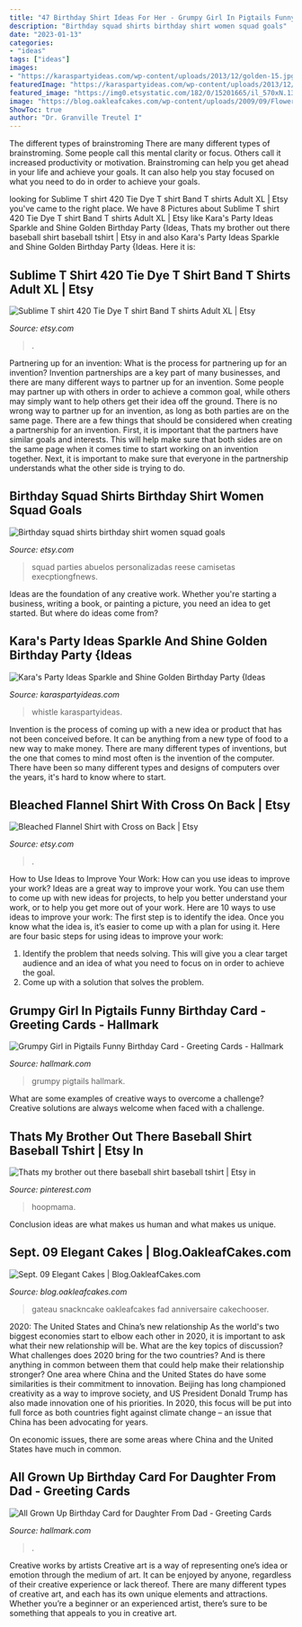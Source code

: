 ```yaml
---
title: "47 Birthday Shirt Ideas For Her - Grumpy Girl In Pigtails Funny Birthday Card"
description: "Birthday squad shirts birthday shirt women squad goals"
date: "2023-01-13"
categories:
- "ideas"
tags: ["ideas"]
images:
- "https://karaspartyideas.com/wp-content/uploads/2013/12/golden-15.jpg"
featuredImage: "https://karaspartyideas.com/wp-content/uploads/2013/12/golden-15.jpg"
featured_image: "https://img0.etsystatic.com/182/0/15201665/il_570xN.1318929842_76xk.jpg"
image: "https://blog.oakleafcakes.com/wp-content/uploads/2009/09/Flowersbutterfly1stbdaymed.jpg"
ShowToc: true
author: "Dr. Granville Treutel I"
---
```



The different types of brainstroming
There are many different types of brainstroming. Some people call this mental clarity or focus. Others call it increased productivity or motivation. Brainstroming can help you get ahead in your life and achieve your goals. It can also help you stay focused on what you need to do in order to achieve your goals.

	

		
looking for Sublime T shirt 420 Tie Dye T shirt Band T shirts Adult XL | Etsy you've came to the right place. We have 8 Pictures about Sublime T shirt 420 Tie Dye T shirt Band T shirts Adult XL | Etsy like Kara&#039;s Party Ideas Sparkle and Shine Golden Birthday Party {Ideas, Thats my brother out there baseball shirt baseball tshirt | Etsy in and also Kara&#039;s Party Ideas Sparkle and Shine Golden Birthday Party {Ideas. Here it is:
		
    
## Sublime T Shirt 420 Tie Dye T Shirt Band T Shirts Adult XL | Etsy

<img loading=lazy src="https://i.etsystatic.com/8360091/r/il/8b7d7d/3072088499/il_1588xN.3072088499_9b03.jpg" onerror="this.onerror=null;this.src='https://tse1.mm.bing.net/th?id=OIP.3dVgbE_Uqhm6FC-OvCszZAHaKq&amp;pid=15.1';" alt="Sublime T shirt 420 Tie Dye T shirt Band T shirts Adult XL | Etsy">

_Source: etsy.com_

>. 

	

Partnering up for an invention: What is the process for partnering up for an invention?
Invention partnerships are a key part of many businesses, and there are many different ways to partner up for an invention. Some people may partner up with others in order to achieve a common goal, while others may simply want to help others get their idea off the ground. There is no wrong way to partner up for an invention, as long as both parties are on the same page.
There are a few things that should be considered when creating a partnership for an invention. First, it is important that the partners have similar goals and interests. This will help make sure that both sides are on the same page when it comes time to start working on an invention together. Next, it is important to make sure that everyone in the partnership understands what the other side is trying to do.

    
## Birthday Squad Shirts Birthday Shirt Women Squad Goals

<img loading=lazy src="https://img0.etsystatic.com/182/0/15201665/il_570xN.1318929842_76xk.jpg" onerror="this.onerror=null;this.src='https://tse4.mm.bing.net/th?id=OIP.6XXNHmeHLZAn7TdWAKzkSQHaJ4&amp;pid=15.1';" alt="Birthday squad shirts birthday shirt women squad goals">

_Source: etsy.com_

>squad parties abuelos personalizadas reese camisetas execptiongfnews. 

	

Ideas are the foundation of any creative work. Whether you're starting a business, writing a book, or painting a picture, you need an idea to get started. But where do ideas come from?

    
## Kara&#039;s Party Ideas Sparkle And Shine Golden Birthday Party {Ideas

<img loading=lazy src="https://karaspartyideas.com/wp-content/uploads/2013/12/golden-15.jpg" onerror="this.onerror=null;this.src='https://tse4.mm.bing.net/th?id=OIP.vqqt7qYTDM9brGcUmICamQHaLH&amp;pid=15.1';" alt="Kara&#039;s Party Ideas Sparkle and Shine Golden Birthday Party {Ideas">

_Source: karaspartyideas.com_

>whistle karaspartyideas. 

	

Invention is the process of coming up with a new idea or product that has not been conceived before. It can be anything from a new type of food to a new way to make money. There are many different types of inventions, but the one that comes to mind most often is the invention of the computer. There have been so many different types and designs of computers over the years, it's hard to know where to start.

    
## Bleached Flannel Shirt With Cross On Back | Etsy

<img loading=lazy src="https://i.etsystatic.com/27013475/r/il/fbc367/2804457702/il_1588xN.2804457702_k43d.jpg" onerror="this.onerror=null;this.src='https://tse3.mm.bing.net/th?id=OIP.V_FUVUvwTK3N0iNjYLSOxwHaJ3&amp;pid=15.1';" alt="Bleached Flannel Shirt with Cross on Back | Etsy">

_Source: etsy.com_

>. 

	

How to Use Ideas to Improve Your Work: How can you use ideas to improve your work?
Ideas are a great way to improve your work. You can use them to come up with new ideas for projects, to help you better understand your work, or to help you get more out of your work. Here are 10 ways to use ideas to improve your work: 
The first step is to identify the idea. Once you know what the idea is, it’s easier to come up with a plan for using it. Here are four basic steps for using ideas to improve your work: 
1) Identify the problem that needs solving. This will give you a clear target audience and an idea of what you need to focus on in order to achieve the goal. 
2) Come up with a solution that solves the problem.

    
## Grumpy Girl In Pigtails Funny Birthday Card - Greeting Cards - Hallmark

<img loading=lazy src="https://www.hallmark.com/dw/image/v2/AALB_PRD/on/demandware.static/-/Sites-hallmark-master/default/dw2a91d749/images/finished-goods/Grumpy-Girl-in-Pigtails-Funny-Birthday-Card_369ZZB1539_04.jpg?sw=1200&amp;sh=1200&amp;sm=fit" onerror="this.onerror=null;this.src='https://tse2.mm.bing.net/th?id=OIP.LBpEh-U09e6vLfbTWBswCgHaHa&amp;pid=15.1';" alt="Grumpy Girl in Pigtails Funny Birthday Card - Greeting Cards - Hallmark">

_Source: hallmark.com_

>grumpy pigtails hallmark. 

	

What are some examples of creative ways to overcome a challenge?
Creative solutions are always welcome when faced with a challenge.

    
## Thats My Brother Out There Baseball Shirt Baseball Tshirt | Etsy In

<img loading=lazy src="https://i.pinimg.com/736x/83/99/51/839951563d0b6f4382ba45ffb2d04745.jpg" onerror="this.onerror=null;this.src='https://tse3.mm.bing.net/th?id=OIP.fHdo-cfwtOHDUUq0-qKXJQHaE8&amp;pid=15.1';" alt="Thats my brother out there baseball shirt baseball tshirt | Etsy in">

_Source: pinterest.com_

>hoopmama. 

	

Conclusion
ideas are what makes us human and what makes us unique.

    
## Sept. 09 Elegant Cakes | Blog.OakleafCakes.com

<img loading=lazy src="https://blog.oakleafcakes.com/wp-content/uploads/2009/09/Flowersbutterfly1stbdaymed.jpg" onerror="this.onerror=null;this.src='https://tse2.mm.bing.net/th?id=OIP.QWip3xvkh9byN7LoT0xKZgHaMA&amp;pid=15.1';" alt="Sept. 09 Elegant Cakes | Blog.OakleafCakes.com">

_Source: blog.oakleafcakes.com_

>gateau snackncake oakleafcakes fad anniversaire cakechooser. 

	

2020: The United States and China’s new relationship
As the world's two biggest economies start to elbow each other in 2020, it is important to ask what their new relationship will be. What are the key topics of discussion? What challenges does 2020 bring for the two countries? And is there anything in common between them that could help make their relationship stronger?
One area where China and the United States do have some similarities is their commitment to innovation. Beijing has long championed creativity as a way to improve society, and US President Donald Trump has also made innovation one of his priorities. In 2020, this focus will be put into full force as both countries fight against climate change – an issue that China has been advocating for years.

On economic issues, there are some areas where China and the United States have much in common.

    
## All Grown Up Birthday Card For Daughter From Dad - Greeting Cards

<img loading=lazy src="https://www.hallmark.com/dw/image/v2/AALB_PRD/on/demandware.static/-/Sites-hallmark-master/default/dw2507c944/images/finished-goods/Birthday-Card-for-Daughter-From-Dad_399FBD2447_02.jpg?sw=1920" onerror="this.onerror=null;this.src='https://tse1.mm.bing.net/th?id=OIP.WnBFhoFm36EN6vLu9BTsgAHaHa&amp;pid=15.1';" alt="All Grown Up Birthday Card for Daughter From Dad - Greeting Cards">

_Source: hallmark.com_

>. 

	

Creative works by artists
Creative art is a way of representing one’s idea or emotion through the medium of art. It can be enjoyed by anyone, regardless of their creative experience or lack thereof. There are many different types of creative art, and each has its own unique elements and attractions. Whether you’re a beginner or an experienced artist, there’s sure to be something that appeals to you in creative art.

